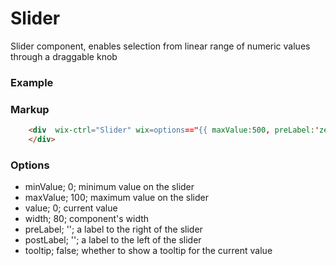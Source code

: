 # Slider

Slider component, enables selection from linear range of numeric values through a draggable knob

### Example

### Markup
```html
    <div  wix-ctrl="Slider" wix=options=="{{ maxValue:500, preLabel:'zero', postLabel:'five hundreds'}">
    </div>
```

### Options

* minValue; 0; minimum value on the slider
* maxValue; 100; maximum value on the slider
* value; 0; current value
* width; 80; component's width
* preLabel; ''; a label to the right of the slider
* postLabel; ''; a label to the left of the slider
* tooltip; false; whether to show a tooltip for the current value